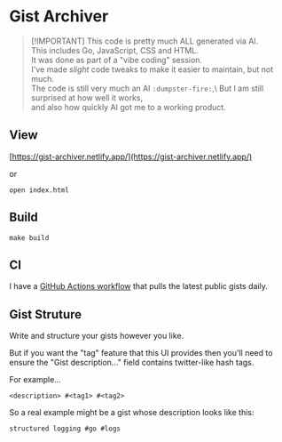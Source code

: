 # Gist Archiver

> \[!IMPORTANT\]
> This code is pretty much ALL generated via AI.\
> This includes Go, JavaScript, CSS and HTML.\
> It was done as part of a "vibe coding" session.\
> I've made _slight_ code tweaks to make it easier to maintain, but not much.\
> The code is still very much an AI `:dumpster-fire:`,\\
> But I am still surprised at how well it works,\
> and also how quickly AI got me to a working product.

## View

[https://gist-archiver.netlify.app/](https://gist-archiver.netlify.app/)

or

```shell
open index.html
```

## Build

```shell
make build
```

## CI

I have a [GitHub Actions workflow](.github/workflows/daily-build.yml) that pulls
the latest public gists daily.

## Gist Struture

Write and structure your gists however you like.

But if you want the "tag" feature that this UI provides then you'll need to
ensure the "Gist description..." field contains twitter-like hash tags.

For example...

```
<description> #<tag1> #<tag2>
```

So a real example might be a gist whose description looks like this:

```
structured logging #go #logs
```
